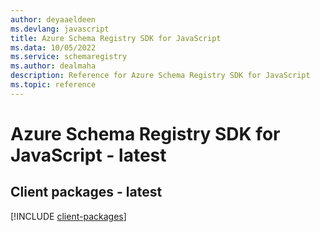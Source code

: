 ```yaml
---
author: deyaaeldeen
ms.devlang: javascript
title: Azure Schema Registry SDK for JavaScript
ms.data: 10/05/2022
ms.service: schemaregistry
ms.author: dealmaha
description: Reference for Azure Schema Registry SDK for JavaScript
ms.topic: reference
---
```

# Azure Schema Registry SDK for JavaScript - latest

## Client packages - latest
[!INCLUDE [client-packages](schema-registry-client-index.md)]